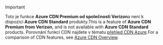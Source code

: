 > [!IMPORTANT]
> <span data-ttu-id="df6d3-101">Toto je funkce **Azure CDN Premium od společnosti Verizon**a není k dispozici **Azure CDN Standard** produkty.</span><span class="sxs-lookup"><span data-stu-id="df6d3-101">This is a feature of **Azure CDN Premium from Verizon**, and is not available with **Azure CDN Standard** products.</span></span>  <span data-ttu-id="df6d3-102">Porovnání funkcí CDN najdete v tématu [přehled CDN Azure](../articles/cdn/cdn-overview.md#azure-cdn-features).</span><span class="sxs-lookup"><span data-stu-id="df6d3-102">For a comparison of CDN features, see [Azure CDN Overview](../articles/cdn/cdn-overview.md#azure-cdn-features).</span></span> 
> 
> 

